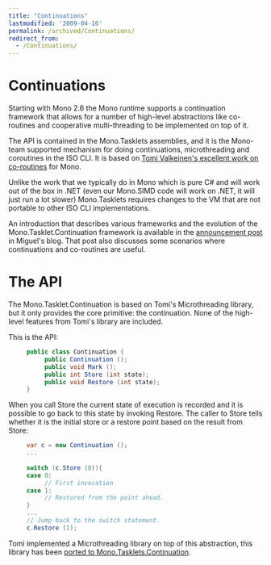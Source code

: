 ```yaml
---
title: "Continuations"
lastmodified: '2009-04-16'
permalink: /archived/Continuations/
redirect_from:
  - /Continuations/
---
```


Continuations
=============

Starting with Mono 2.6 the Mono runtime supports a continuation framework that allows for a number of high-level abstractions like co-routines and cooperative multi-threading to be implemented on top of it.

The API is contained in the Mono.Tasklets assemblies, and it is the Mono-team supported mechanism for doing continuations, microthreading and coroutines in the ISO CLI. It is based on [Tomi Valkeinen's excellent work on co-routines](http://www.bat.org/~tomba/) for Mono.

Unlike the work that we typically do in Mono which is pure C\# and will work out of the box in .NET (even our Mono.SIMD code will work on .NET, it will just run a lot slower) Mono.Tasklets requires changes to the VM that are not portable to other ISO CLI implementations.

An introduction that describes various frameworks and the evolution of the Mono.Tasklet.Continuation framework is available in the [announcement post](http://tirania.org/blog/archive/2009/Apr-09.html) in Miguel's blog. That post also discusses some scenarios where continuations and co-routines are useful.

The API
=======

The Mono.Tasklet.Continuation is based on Tomi's Microthreading library, but it only provides the core primitive: the continuation. None of the high-level features from Tomi's library are included.

This is the API:

``` csharp
     public class Continuation {
          public Continuation ();
          public void Mark ();
          public int Store (int state);
          public void Restore (int state);
     }
```

When you call Store the current state of execution is recorded and it is possible to go back to this state by invoking Restore. The caller to Store tells whether it is the initial store or a restore point based on the result from Store:

``` csharp
     var c = new Continuation ();
     ...
 
     switch (c.Store (0)){
     case 0:
          // First invocation
     case 1:
          // Restored from the point ahead.
     }
     ...
     // Jump back to the switch statement.
     c.Restore (1);
```

Tomi implemented a Microthreading library on top of this abstraction, this library has been [ported to Mono.Tasklets.Continuation](http://tirania.org/tmp/monoco-tasklets.tar.gz).

